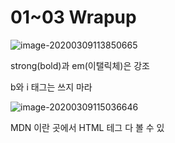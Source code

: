 # 01~03 Wrapup

![image-20200309113850665](C:\Users\user\AppData\Roaming\Typora\typora-user-images\image-20200309113850665.png)

strong(bold)과 em(이탤릭체)은 강조

b와 i 태그는 쓰지 마라

![image-20200309115036646](C:\Users\user\AppData\Roaming\Typora\typora-user-images\image-20200309115036646.png)



MDN 이란 곳에서 HTML 테그 다 볼 수 있